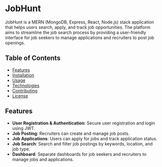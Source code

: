 # JobHunt

JobHunt is a MERN (MongoDB, Express, React, Node.js) stack application that helps users search, apply, and track job opportunities. The platform aims to streamline the job search process by providing a user-friendly interface for job seekers to manage applications and recruiters to post job openings.

## Table of Contents
- [Features](#features)
- [Installation](#installation)
- [Usage](#usage)
- [Technologies](#technologies)
- [Contributing](#contributing)
- [License](#license)

## Features
- **User Registration & Authentication**: Secure user registration and login using JWT.
- **Job Posting**: Recruiters can create and manage job posts.
- **Job Applications**: Users can apply for jobs and track application status.
- **Job Search**: Search and filter job postings by keywords, location, and job type.
- **Dashboard**: Separate dashboards for job seekers and recruiters to manage jobs and applications.
